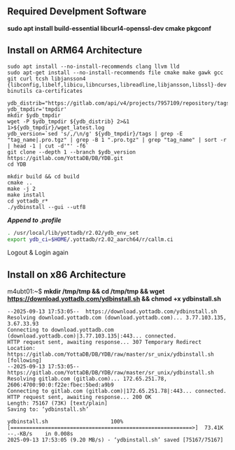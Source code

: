 ## Required Develpment Software
**sudo apt install build-essential libcurl4-openssl-dev cmake pkgconf**

## Install on ARM64 Architecture
```
sudo apt install --no-install-recommends clang llvm lld
sudo apt-get install --no-install-recommends file cmake make gawk gcc git curl tcsh libjansson4 {libconfig,libelf,libicu,libncurses,libreadline,libjansson,libssl}-dev binutils ca-certificates
```
```
ydb_distrib="https://gitlab.com/api/v4/projects/7957109/repository/tags"
ydb_tmpdir='tmpdir'
mkdir $ydb_tmpdir
wget -P $ydb_tmpdir ${ydb_distrib} 2>&1 1>${ydb_tmpdir}/wget_latest.log
ydb_version=`sed 's/,/\n/g' ${ydb_tmpdir}/tags | grep -E "tag_name|.pro.tgz" | grep -B 1 ".pro.tgz" | grep "tag_name" | sort -r | head -1 | cut -d'"' -f6`
git clone --depth 1 --branch $ydb_version https://gitlab.com/YottaDB/DB/YDB.git
cd YDB
```
```
mkdir build && cd build
cmake ..
make -j 2
make install
cd yottadb_r*
./ydbinstall --gui --utf8
```

***Append to .profile***
```bash
. /usr/local/lib/yottadb/r2.02/ydb_env_set
export ydb_ci=$HOME/.yottadb/r2.02_aarch64/r/callm.ci
```

Logout & Login again



## Install on x86 Architecture

m4ubt01:~$ **mkdir /tmp/tmp && cd /tmp/tmp && wget https://download.yottadb.com/ydbinstall.sh && chmod +x ydbinstall.sh**
```
--2025-09-13 17:53:05--  https://download.yottadb.com/ydbinstall.sh
Resolving download.yottadb.com (download.yottadb.com)... 3.77.103.135, 3.67.33.93
Connecting to download.yottadb.com (download.yottadb.com)|3.77.103.135|:443... connected.
HTTP request sent, awaiting response... 307 Temporary Redirect
Location: https://gitlab.com/YottaDB/DB/YDB/raw/master/sr_unix/ydbinstall.sh [following]
--2025-09-13 17:53:05--  https://gitlab.com/YottaDB/DB/YDB/raw/master/sr_unix/ydbinstall.sh
Resolving gitlab.com (gitlab.com)... 172.65.251.78, 2606:4700:90:0:f22e:fbec:5bed:a9b9
Connecting to gitlab.com (gitlab.com)|172.65.251.78|:443... connected.
HTTP request sent, awaiting response... 200 OK
Length: 75167 (73K) [text/plain]
Saving to: ‘ydbinstall.sh’

ydbinstall.sh                    100%[==========================================================>]  73.41K  --.-KB/s    in 0.008s
2025-09-13 17:53:05 (9.20 MB/s) - ‘ydbinstall.sh’ saved [75167/75167]
```
